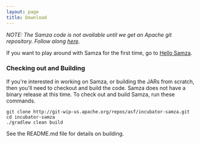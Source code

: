 ```yaml
---
layout: page
title: Download
---
```


<!-- TODO remove samza code warning when we get our git repo setup -->

*NOTE: The Samza code is not available until we get an Apache git repository. Follow along [here](https://issues.apache.org/jira/browse/INFRA-6617).*

<!-- TODO update maven dependency versions appropriately -->

If you want to play around with Samza for the first time, go to [Hello Samza](/startup/hello-samza/0.7.0).

<!--
### Maven

All Samza JARs are published through Maven.

#### Artifacts

A Samza project that runs with Kafka and YARN should depend on the following artifacts.

    <dependency>
      <groupId>samza</groupId>
      <artifactId>samza-api</artifactId>
      <version>0.7.0</version>
    </dependency>
    <dependency>
      <groupId>samza</groupId>
      <artifactId>samza-core_2.9.2</artifactId>
      <version>0.7.0</version>
      <scope>runtime</scope>
    </dependency>
    <dependency>
      <groupId>samza</groupId>
      <artifactId>samza-serializers_2.9.2</artifactId>
      <version>0.7.0</version>
      <scope>runtime</scope>
    </dependency>
    <dependency>
      <groupId>samza</groupId>
      <artifactId>samza-yarn_2.9.2</artifactId>
      <version>0.7.0</version>
      <classifier>yarn-2.0.5-alpha</classifier>
      <scope>runtime</scope>
    </dependency>
    <dependency>
      <groupId>samza</groupId>
      <artifactId>samza-kafka_2.9.2</artifactId>
      <version>0.7.0</version>
      <scope>runtime</scope>
    </dependency>

#### Repositories

Samza is available in the Apache Maven repository.

    <repository>
      <id>apache-releases</id>
      <url>https://repository.apache.org/content/groups/public</url>
    </repository>

Snapshot builds are available in the Apache Maven snapshot repository.

    <repository>
      <id>apache-snapshots</id>
      <url>https://repository.apache.org/content/groups/snapshots</url>
    </repository>
-->

### Checking out and Building

If you're interested in working on Samza, or building the JARs from scratch, then you'll need to checkout and build the code. Samza does not have a binary release at this time. To check out and build Samza, run these commands.

```
git clone http://git-wip-us.apache.org/repos/asf/incubator-samza.git
cd incubator-samza
./gradlew clean build
```

See the README.md file for details on building.
